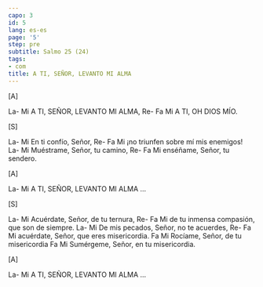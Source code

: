 ```yaml
---
capo: 3
id: 5
lang: es-es
page: '5'
step: pre
subtitle: Salmo 25 (24)
tags:
- com
title: A TI, SEÑOR, LEVANTO MI ALMA
---
```


[A]

La-                     Mi
A TI, SEÑOR, LEVANTO MI ALMA,
      Re- Fa   Mi
A TI, OH DIOS MÍO.

[S]

La-             Mi
En ti confío, Señor,
                    Re- Fa    Mi
¡no triunfen sobre mí mis enemigos!
La-                     Mi
Muéstrame, Señor, tu camino,
               Re- Fa   Mi
enséñame, Señor, tu sendero.

[A]

La-                     Mi
A TI, SEÑOR, LEVANTO MI ALMA ...

[S]

La-                        Mi
Acuérdate, Señor, de tu ternura,
                         Re- Fa      Mi
de tu inmensa compasión, que son de siempre.
La-                            Mi
De mis pecados, Señor, no te acuerdes,
                  Re- Fa          Mi
acuérdate, Señor, que eres misericordia.
Fa                           Mi
Rocíame, Señor, de tu misericordia
   Fa                          Mi
Sumérgeme, Señor, en tu misericordia.

[A]

La-                     Mi
A TI, SEÑOR, LEVANTO MI ALMA ...
